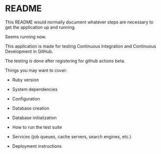 # README

This README would normally document whatever steps are necessary to get the
application up and running.

Seems running now.

This application is made for testing Continuous Integration and Continuous Development in GitHub.

The testing is done after registering for github actions beta.

Things you may want to cover:

* Ruby version

* System dependencies

* Configuration

* Database creation

* Database initialization

* How to run the test suite

* Services (job queues, cache servers, search engines, etc.)

* Deployment instructions

